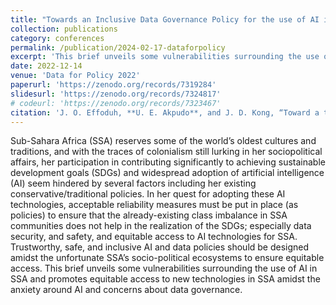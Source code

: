 ```yaml
---
title: "Towards an Inclusive Data Governance Policy for the use of AI in Africa"
collection: publications
category: conferences
permalink: /publication/2024-02-17-dataforpolicy
excerpt: 'This brief unveils some vulnerabilities surrounding the use of AI in SSA and promotes equitable access to new technologies in SSA amidst the anxiety around AI and concerns about data governance.'
date: 2022-12-14
venue: 'Data for Policy 2022'
paperurl: 'https://zenodo.org/records/7319284'
slidesurl: 'https://zenodo.org/records/7324817'
# codeurl: 'https://zenodo.org/records/7323467'
citation: 'J. O. Effoduh, **U. E. Akpudo**, and J. D. Kong, “Toward a trustworthy and inclusive data governance policy for the use of artificial intelligence in Africa,” Data & Policy, vol. 6, p. e34, 2024. doi:10.1017/dap.2024.26.'
---
```


Sub-Sahara Africa (SSA) reserves some of the world’s oldest cultures and traditions, and with the traces of colonialism still lurking in her sociopolitical affairs, her participation in contributing significantly to achieving sustainable development goals (SDGs) and widespread adoption of artificial intelligence (AI) seem hindered by several factors including her existing conservative/traditional policies. In her quest for adopting these AI technologies, acceptable reliability measures must be put in place (as policies) to ensure that the already-existing class imbalance in SSA communities does not help in the realization of the SDGs; especially data security, and safety, and equitable access to AI technologies for SSA. Trustworthy, safe, and inclusive AI and data policies should be designed amidst the unfortunate SSA’s socio-political ecosystems to ensure equitable access. This brief unveils some vulnerabilities surrounding the use of AI in SSA and promotes equitable access to new technologies in SSA amidst the anxiety around AI and concerns about data governance.
